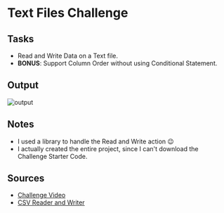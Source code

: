 # Text Files Challenge

## Tasks

- Read and Write Data on a Text file.
- **BONUS**: Support Column Order without using Conditional Statement.

## Output

![output](https://github.com/jscastanos/TCWeeklyChallenges/blob/master/2%20-%20Text%20Files/output.gif)

## Notes

- I used a library to handle the Read and Write action 😉
- I actually created the entire project, since I can't download the Challenge Starter Code.

## Sources

- [Challenge Video](https://www.youtube.com/watch?v=huYh1jNdQOE&list=PLLWMQd6PeGY1VcJGocm1wwtFCZUrh2sc9&index=2)
- [CSV Reader and Writer](https://joshclose.github.io/CsvHelper)
